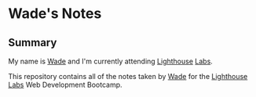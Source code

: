 # Wade's Notes
## Summary
My name is [Wade](https://github.com/archaemedes) and I'm currently attending [Lighthouse](https://www.lighthouselabs.ca/) [Labs](https://www.lighthouselabs.ca/).

This repository contains all of the notes taken by [Wade](https://github.com/archaemedes) for the [Lighthouse](https://www.lighthouselabs.ca/) [Labs](https://www.lighthouselabs.ca/) Web Development Bootcamp.